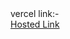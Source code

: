 <div>vercel link:-</div> <a href='https://react-google-spread-sheet-clone.vercel.app/'>Hosted Link</a>
